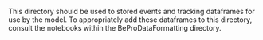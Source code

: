 This directory should be used to stored events and tracking dataframes for use by the model. 
To appropriately add these dataframes to this directory, consult the notebooks within the BeProDataFormatting directory.